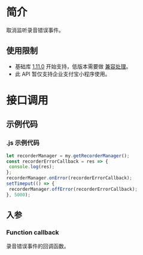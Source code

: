# 简介
取消监听录音错误事件。

## 使用限制

- 基础库 [1.11.0](https://opendocs.alipay.com/mini/framework/lib) 开始支持，低版本需要做 [兼容处理](https://docs.alipay.com/mini/framework/compatibility)。
- 此 API 暂仅支持企业支付宝小程序使用。

# 接口调用

## 示例代码

### .js 示例代码
```javascript
let recorderManager = my.getRecorderManager();
const recorderErrorCallback = res => {
 console.log(res);
};
recorderManager.onError(recorderErrorCallback);
setTimeput(() => {
 recorderManager.offError(recorderErrorCallback);
}, 5000);
```

## 入参

### Function callback
录音错误事件的回调函数。

